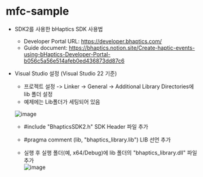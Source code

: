 # mfc-sample

- SDK2를 사용한 bHaptics SDK 사용법
  - Developer Portal URL: https://developer.bhaptics.com/
  - Guide document: https://bhaptics.notion.site/Create-haptic-events-using-bHaptics-Developer-Portal-b056c5a56e514afeb0ed436873dd87c6
  
- Visual Studio 설정 (Visual Studio 22 기준)
  - 프로젝트 설정 -> Linker -> General -> Additional Library Directories에 lib 폴더 설정   
  - 예제에는 Lib폴더가 세팅되어 있음   
  
  ![image](https://user-images.githubusercontent.com/5101860/215674377-3480c58a-b6fe-4ffd-aa7a-44eb64e08179.png)   

  - #include "BhapticsSDK2.h" SDK Header 파일 추가
  - #pragma comment (lib, "bhaptics_library.lib") LIB 선언 추가
  
  - 실행 후 실행 폴더(예, x64/Debug)에 lib 폴더의 "bhaptics_library.dll" 파일 추가   
  ![image](https://user-images.githubusercontent.com/5101860/215674927-aa641238-0a35-4c04-ba39-44da93e21a7d.png)   
